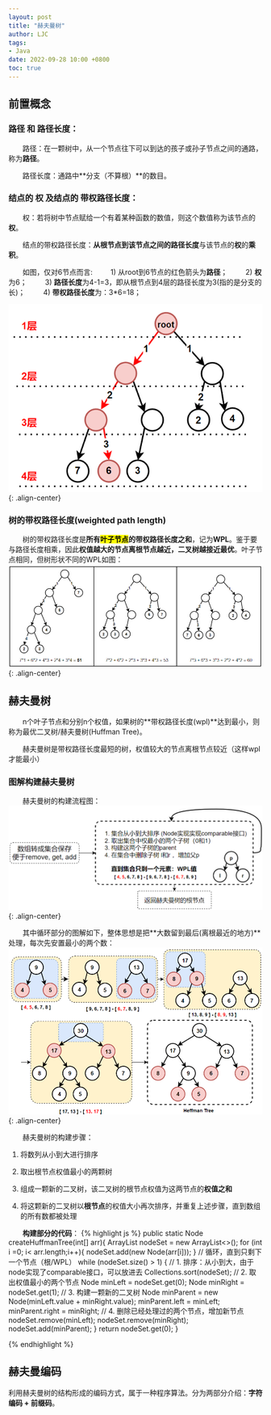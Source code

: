 ```yaml
---
layout: post
title: "赫夫曼树"
author: LJC
tags:
- Java
date: 2022-09-28 10:00 +0800
toc: true
---
```


## 前置概念

### 路径 和 路径长度：

&emsp;&emsp;路径：在一颗树中，从一个节点往下可以到达的孩子或孙子节点之间的通路，称为**路径**。

&emsp;&emsp;路径长度：通路中**分支（不算根）**的数目。

### 结点的 权 及结点的 带权路径长度：

&emsp;&emsp;权：若将树中节点赋给一个有着某种函数的数值，则这个数值称为该节点的**权**。

&emsp;&emsp;结点的带权路径长度：**从根节点到该节点之间的路径长度**与该节点的**权**的**乘积**。

&emsp;&emsp;如图，仅对6节点而言: 
&emsp;&emsp; 1) 从root到6节点的红色箭头为**路径**；
&emsp;&emsp; 2) **权**为6；
&emsp;&emsp; 3) **路径长度**为4-1=3，即从根节点到4层的路径长度为3(指的是分支的长)；
&emsp;&emsp; 4) **带权路径长度**为：3*6=18；

![def01.png](/images/def01.png "define"){: .align-center}

### 树的带权路径长度(weighted path length)

&emsp;&emsp;树的带权路径长度是**所有<mark>叶子节点</mark>的带权路径长度之和**，记为**WPL**。鉴于要与路径长度相乘，因此**权值越大的节点离根节点越近，二叉树越接近最优**。叶子节点相同，但树形状不同的WPL如图：
![wpl01.png](/images/wpl01.png "Tree_WPL"){: .align-center}

## 赫夫曼树

&emsp;&emsp;n个叶子节点和分别n个权值，如果树的**带权路径长度(wpl)**达到最小，则称为最优二叉树/赫夫曼树(Huffman Tree)。

&emsp;&emsp;赫夫曼树是带权路径长度最短的树，权值较大的节点离根节点较近（这样wpl才能最小）

### 图解构建赫夫曼树

&emsp;&emsp;赫夫曼树的构建流程图：
![chart02.png](/images/chart02.png "流程图"){: .align-center}

&emsp;&emsp;其中循环部分的图解如下，整体思想是把**大数留到最后(离根最近的地方)**处理，每次先安置最小的两个数：
![heffTreeCons.png](/images/heffTreeCons.png "赫夫曼树的构建过程"){: .align-center}

&emsp;&emsp;赫夫曼树的构建步骤：

1. 将数列从小到大进行排序

2. 取出根节点权值最小的两颗树

3. 组成一颗新的二叉树，该二叉树的根节点权值为这两节点的**权值之和**

4. 将这颗新的二叉树以**根节点**的权值大小再次排序，并重复上述步骤，直到数组的所有数都被处理

&emsp;&emsp;**构建部分的代码**：
{% highlight js %}
    public static Node createHuffmanTree(int[] arr){
        ArrayList<Node> nodeSet = new ArrayList<>();
        for (int i =0; i< arr.length;i++){
            nodeSet.add(new Node(arr[i]));
        }
        // 循环，直到只剩下一个节点（根/WPL）
        while (nodeSet.size() > 1) {
            // 1. 排序：从小到大，由于node实现了comparable接口，可以放进去
            Collections.sort(nodeSet);
            // 2. 取出权值最小的两个节点
            Node minLeft = nodeSet.get(0);
            Node minRight = nodeSet.get(1);
            // 3. 构建一颗新的二叉树
            Node minParent = new Node(minLeft.value + minRight.value);
            minParent.left = minLeft;
            minParent.right = minRight;
            // 4. 删除已经处理过的两个节点，增加新节点
            nodeSet.remove(minLeft);
            nodeSet.remove(minRight);
            nodeSet.add(minParent);
        }
        return nodeSet.get(0);
    }

{% endhighlight %}

## 赫夫曼编码

利用赫夫曼树的结构形成的编码方式，属于一种程序算法。分为两部分介绍：**字符编码 + 前缀码**。